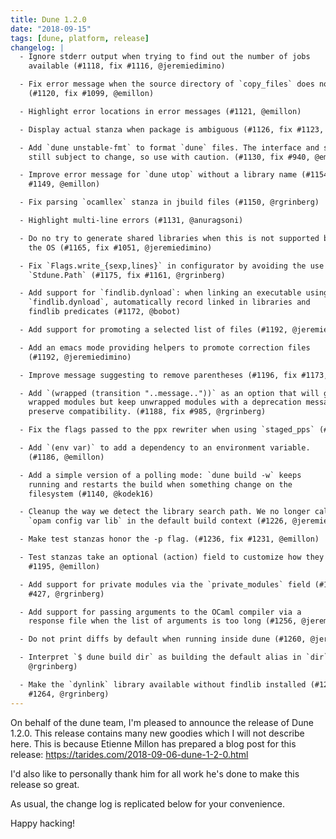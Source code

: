 ```yaml
---
title: Dune 1.2.0
date: "2018-09-15"
tags: [dune, platform, release]
changelog: |
  - Ignore stderr output when trying to find out the number of jobs
    available (#1118, fix #1116, @jeremiedimino)

  - Fix error message when the source directory of `copy_files` does not exist.
    (#1120, fix #1099, @emillon)

  - Highlight error locations in error messages (#1121, @emillon)

  - Display actual stanza when package is ambiguous (#1126, fix #1123, @emillon)

  - Add `dune unstable-fmt` to format `dune` files. The interface and syntax are
    still subject to change, so use with caution. (#1130, fix #940, @emillon)

  - Improve error message for `dune utop` without a library name (#1154, fix
    #1149, @emillon)

  - Fix parsing `ocamllex` stanza in jbuild files (#1150, @rgrinberg)

  - Highlight multi-line errors (#1131, @anuragsoni)

  - Do no try to generate shared libraries when this is not supported by
    the OS (#1165, fix #1051, @jeremiedimino)

  - Fix `Flags.write_{sexp,lines}` in configurator by avoiding the use of
    `Stdune.Path` (#1175, fix #1161, @rgrinberg)

  - Add support for `findlib.dynload`: when linking an executable using
    `findlib.dynload`, automatically record linked in libraries and
    findlib predicates (#1172, @bobot)

  - Add support for promoting a selected list of files (#1192, @jeremiedimino)

  - Add an emacs mode providing helpers to promote correction files
    (#1192, @jeremiedimino)

  - Improve message suggesting to remove parentheses (#1196, fix #1173, @emillon)

  - Add `(wrapped (transition "..message.."))` as an option that will generate
    wrapped modules but keep unwrapped modules with a deprecation message to
    preserve compatibility. (#1188, fix #985, @rgrinberg)

  - Fix the flags passed to the ppx rewriter when using `staged_pps` (#1218, @jeremiedimino)

  - Add `(env var)` to add a dependency to an environment variable.
    (#1186, @emillon)

  - Add a simple version of a polling mode: `dune build -w` keeps
    running and restarts the build when something change on the
    filesystem (#1140, @kodek16)

  - Cleanup the way we detect the library search path. We no longer call
    `opam config var lib` in the default build context (#1226, @jeremiedimino)

  - Make test stanzas honor the -p flag. (#1236, fix #1231, @emillon)

  - Test stanzas take an optional (action) field to customize how they run (#1248,
    #1195, @emillon)

  - Add support for private modules via the `private_modules` field (#1241, fix
    #427, @rgrinberg)

  - Add support for passing arguments to the OCaml compiler via a
    response file when the list of arguments is too long (#1256, @jeremiedimino)

  - Do not print diffs by default when running inside dune (#1260, @jeremiedimino)

  - Interpret `$ dune build dir` as building the default alias in `dir`. (#1259,
    @rgrinberg)

  - Make the `dynlink` library available without findlib installed (#1270, fix
    #1264, @rgrinberg)
---
```


On behalf of the dune team, I'm pleased to announce the release of Dune 1.2.0. This release contains many new goodies which I will not describe here. This is because Etienne Millon has prepared a blog post for this release: https://tarides.com/2018-09-06-dune-1-2-0.html

I'd also like to personally thank him for all work he's done to make this release so great.

As usual, the change log is replicated below for your convenience.

Happy hacking!